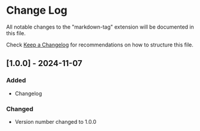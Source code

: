 # Change Log

All notable changes to the "markdown-tag" extension will be documented in this file.

Check [Keep a Changelog](http://keepachangelog.com/) for recommendations on how to structure this file.

## [1.0.0] - 2024-11-07

### Added

- Changelog

### Changed

- Version number changed to 1.0.0
